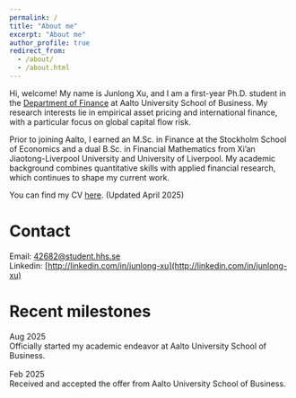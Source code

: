 ```yaml
---
permalink: /
title: "About me"
excerpt: "About me"
author_profile: true
redirect_from: 
  - /about/
  - /about.html
---
```


Hi, welcome! My name is Junlong Xu, and I am a first-year Ph.D. student in the [Department of Finance](https://www.aalto.fi/en/department-of-finance) at Aalto University School of Business. My research interests lie in empirical asset pricing and international finance, with a particular focus on global capital flow risk.

Prior to joining Aalto, I earned an M.Sc. in Finance at the Stockholm School of Economics and a dual B.Sc. in Financial Mathematics from Xi’an Jiaotong-Liverpool University and University of Liverpool. My academic background combines quantitative skills with applied financial research, which continues to shape my current work.

You can find my CV [here](/assets/CV.pdf). (Updated April 2025)


Contact
======
Email: [42682@student.hhs.se](mailto:42682@student.hhs.se)   
Linkedin: [http://linkedin.com/in/junlong-xu](http://linkedin.com/in/junlong-xu) 

Recent milestones
======
<ul class="timeline">
  <li>
    <span class="date">Aug 2025</span>
    <span class="desc">Officially started my academic endeavor at Aalto University School of Business.</span>
  </li>
  <li>
    <span class="date">Feb 2025</span>
    <span class="desc">Received and accepted the offer from Aalto University School of Business.</span>
  </li>
</ul>

<style>
.timeline {
  list-style: none;
  padding-left: 0;
  margin-top: 1rem;
}
.timeline li {
  margin-bottom: 1rem;
}
.timeline .date {
  display: inline-block;
  min-width: 100px;
}
.timeline .desc {
  display: inline-block;
}
</style>
